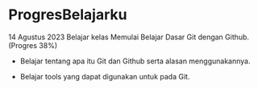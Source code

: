 # ProgresBelajarku
14 Agustus 2023
Belajar kelas Memulai Belajar Dasar Git dengan Github. (Progres 38%)

* Belajar tentang apa itu Git dan Github serta alasan menggunakannya.

* Belajar tools yang dapat digunakan untuk pada Git.
